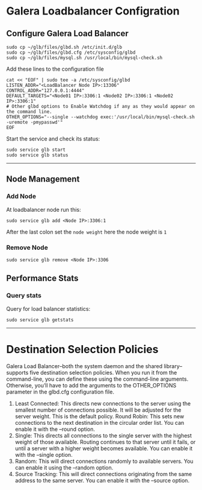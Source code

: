 # Galera Loadbalancer Configration

## Configure Galera Load Balancer

```
sudo cp ~/glb/files/glbd.sh /etc/init.d/glb
sudo cp ~/glb/files/glbd.cfg /etc/sysconfig/glbd
sudo cp ~/glb/files/mysql.sh /usr/local/bin/mysql-check.sh
```

Add these lines to the configuration file
```
cat << "EOF" | sudo tee -a /etc/sysconfig/glbd
LISTEN_ADDR="<LoadBalancer Node IP>:13306"
CONTROL_ADDR="127.0.0.1:4444"
DEFAULT_TARGETS="<Node01 IP>:3306:1 <Node02 IP>:3306:1 <Node02 IP>:3306:1"
# Other glbd options to Enable Watchdog if any as they would appear on the command line.
OTHER_OPTIONS="--single --watchdog exec:'/usr/local/bin/mysql-check.sh -uremote -pmypasswd'" 
EOF
```

Start the service and check its status:
```
sudo service glb start
sudo service glb status
```

---

## Node Management

### Add Node
At loadbalancer node run this:
```
sudo service glb add <Node IP>:3306:1
```
After the last colon set the `node weight`
here the node weight is `1`

### Remove Node
```
sudo service glb remove <Node IP>:3306
```

## Performance Stats

### Query stats

Query for load balancer statistics:
```
sudo service glb getstats
```
---
# Destination Selection Policies

Galera Load Balancer–both the system daemon and the shared library–supports five destination selection policies. When you run it from the command-line, you can define these using the command-line arguments. Otherwise, you’ll have to add the arguments to the OTHER_OPTIONS parameter in the glbd.cfg configuration file.

1. Least Connected: This directs new connections to the server using the smallest number of connections possible. It will be adjusted for the server weight. This is the default policy.
Round Robin: This sets new connections to the next destination in the circular order list. You can enable it with the –round option.
2. Single: This directs all connections to the single server with the highest weight of those available. Routing continues to that server until it fails, or until a server with a higher weight becomes available. You can enable it with the –single option.
3. Random: This will direct connections randomly to available servers. You can enable it using the –random option.
4. Source Tracking: This will direct connections originating from the same address to the same server. You can enable it with the –source option.